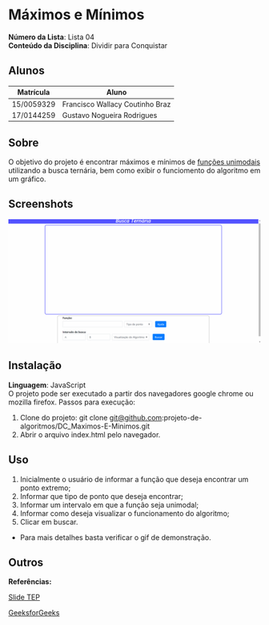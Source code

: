 # Máximos e Mínimos

**Número da Lista**: Lista 04<br>
**Conteúdo da Disciplina**: Dividir para Conquistar<br>

## Alunos
|Matrícula | Aluno |
| -- | -- |
| 15/0059329  |  Francisco Wallacy Coutinho Braz |
| 17/0144259  |  Gustavo Nogueira Rodrigues |

## Sobre 
O objetivo do projeto é encontrar máximos e mínimos de [funções unimodais](https://en.wikipedia.org/wiki/Unimodality) utilizando a busca ternária, bem como exibir o funciomento do algoritmo em um gráfico.

## Screenshots
![](demonstration.gif)

## Instalação 
**Linguagem**: JavaScript<br>
O projeto pode ser executado a partir dos navegadores google chrome ou mozilla firefox. Passos para execução:
1) Clone do projeto: git clone git@github.com:projeto-de-algoritmos/DC_Maximos-E-Minimos.git
2) Abrir o arquivo index.html pelo navegador.

## Uso 
1) Inicialmente o usuário de informar a função que deseja encontrar um ponto extremo;
2) Informar que tipo de ponto que deseja encontrar;
3) Informar um intervalo em que a função seja unimodal;
4) Informar como deseja visualizar o funcionamento do algoritmo;
5) Clicar em buscar.
* Para mais detalhes basta verificar o gif de demonstração.

## Outros 
**Referências:**

[Slide TEP](https://github.com/edsomjr/TEP/blob/master/Introducao/slides/BO-1/BO-1.pdf)

[GeeksforGeeks](https://www.geeksforgeeks.org/ternary-search/)

